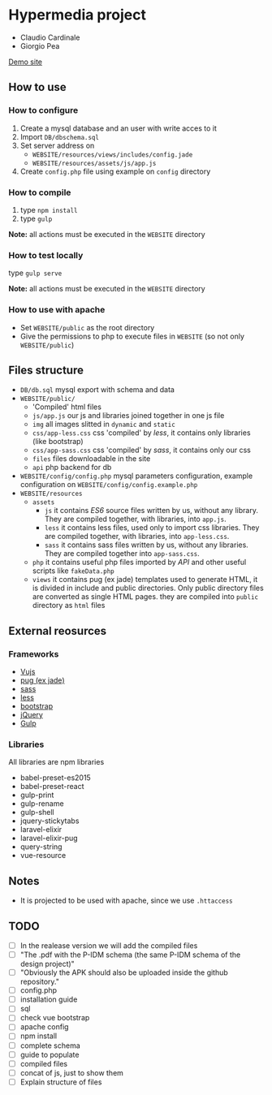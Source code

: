 # Hypermedia project
* Claudio Cardinale
* Giorgio Pea

[Demo site](https://hypermedia.thecsea.it)

## How to use

### How to configure
1. Create a mysql database and an user with write acces to it
2. Import `DB/dbschema.sql`
3. Set server address on
    * `WEBSITE/resources/views/includes/config.jade`
    * `WEBSITE/resources/assets/js/app.js`
4. Create `config.php` file using example on `config` directory

### How to compile
1. type `npm install` 
1. type `gulp`

**Note:** all actions must be executed in the `WEBSITE` directory

### How to test locally
type `gulp serve`

**Note:** all actions must be executed in the `WEBSITE` directory

### How to use with apache
* Set `WEBSITE/public` as the root directory
* Give the permissions to php to execute files in `WEBSITE` (so not only `WEBSITE/public`)

## Files structure
* `DB/db.sql` mysql export with schema and data
* `WEBSITE/public/`
    * 'Compiled' html files
    * `js/app.js` our js and libraries joined together in one js file
    * `img` all images slitted in `dynamic` and `static`
    * `css/app-less.css` css 'compiled' by *less*, it contains only libraries (like bootstrap)
    * `css/app-sass.css` css 'compiled' by *sass*, it contains only our css
    * `files` files downloadable in the site
    * `api` php backend for db
* `WEBSITE/config/config.php` mysql parameters configuration, example configuration on `WEBSITE/config/config.example.php`
* `WEBSITE/resources`
    * `assets`
        * `js` it contains *ES6* source files written by us, without any library. They are compiled together, with libraries, into `app.js`.
        * `less` it contains less files, used only to import css libraries. They are compiled together, with libraries, into `app-less.css`.
        * `sass` it contains sass files written by us, without any libraries. They are compiled together into `app-sass.css`.
    * `php` it contains useful php files imported by *API* and other useful scripts like `fakeData.php`
    * `views` it contains pug (ex jade) templates used to generate HTML, it is divided in include and public directories. Only public directory files are converted as single HTML pages. they are compiled into `public` directory as `html` files 

## External reosurces

### Frameworks
* [Vujs](http://vuejs.org/)
* [pug (ex jade)](http://jade-lang.com/)
* [sass](http://sass-lang.com/)
* [less](http://lesscss.org/)
* [bootstrap](http://getbootstrap.com/)
* [jQuery](https://jquery.com/)
* [Gulp](http://gulpjs.com/)

### Libraries
All libraries are npm libraries

 * babel-preset-es2015
 * babel-preset-react
 * gulp-print
 * gulp-rename
 * gulp-shell
 * jquery-stickytabs
 * laravel-elixir
 * laravel-elixir-pug
 * query-string
 * vue-resource

## Notes
* It is projected to be used with apache, since we use `.httaccess`

## TODO
- [ ] In the realease version we will add the compiled files
- [ ] "The .pdf with the P-IDM schema (the same P-IDM schema of the design project)"
- [ ] "Obviously the APK should also be uploaded inside the github repository."
- [ ] config.php
- [ ] installation guide
- [ ] sql
- [ ] check vue bootstrap
- [ ] apache config
- [ ] npm install
- [ ] complete schema
- [ ] guide to populate
- [ ] compiled files
- [ ] concat of js, just to show them
- [ ] Explain structure of files
